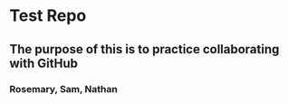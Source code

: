 # Test Repo 

## The purpose of this is to practice collaborating with GitHub

### Rosemary, Sam, Nathan